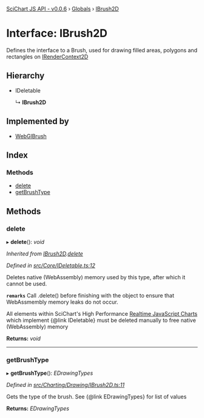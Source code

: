 [SciChart JS API - v0.0.6](../README.md) › [Globals](../globals.md) › [IBrush2D](ibrush2d.md)

# Interface: IBrush2D

Defines the interface to a Brush, used for drawing filled areas, polygons and rectangles on [IRenderContext2D](irendercontext2d.md)

## Hierarchy

* IDeletable

  ↳ **IBrush2D**

## Implemented by

* [WebGlBrush](../classes/webglbrush.md)

## Index

### Methods

* [delete](ibrush2d.md#delete)
* [getBrushType](ibrush2d.md#getbrushtype)

## Methods

###  delete

▸ **delete**(): *void*

*Inherited from [IBrush2D](ibrush2d.md).[delete](ibrush2d.md#delete)*

*Defined in [src/Core/IDeletable.ts:12](https://github.com/ABTSoftware/SciChart.Dev/blob/f6fba97af2/Web/src/SciChart/src/Core/IDeletable.ts#L12)*

Deletes native (WebAssembly) memory used by this type, after which it cannot be used.

**`remarks`** 
Call .delete() before finishing with the object to ensure that WebAssmembly memory leaks do
not occur.

All elements within SciChart's High Performance
[Realtime JavaScript Charts](https://www.scichart.com/javascript-chart-features) which implement
{@link IDeletable} must be deleted manually to free native (WebAssembly) memory

**Returns:** *void*

___

###  getBrushType

▸ **getBrushType**(): *EDrawingTypes*

*Defined in [src/Charting/Drawing/IBrush2D.ts:11](https://github.com/ABTSoftware/SciChart.Dev/blob/f6fba97af2/Web/src/SciChart/src/Charting/Drawing/IBrush2D.ts#L11)*

Gets the type of the brush. See {@link EDrawingTypes} for list of values

**Returns:** *EDrawingTypes*

